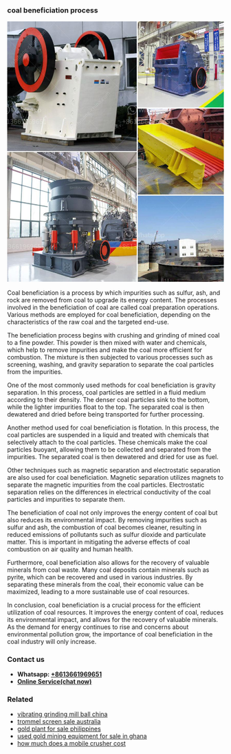 <h3>coal beneficiation process</h3><img src='1708499302.jpg' alt=''><p>Coal beneficiation is a process by which impurities such as sulfur, ash, and rock are removed from coal to upgrade its energy content. The processes involved in the beneficiation of coal are called coal preparation operations. Various methods are employed for coal beneficiation, depending on the characteristics of the raw coal and the targeted end-use.</p><p>The beneficiation process begins with crushing and grinding of mined coal to a fine powder. This powder is then mixed with water and chemicals, which help to remove impurities and make the coal more efficient for combustion. The mixture is then subjected to various processes such as screening, washing, and gravity separation to separate the coal particles from the impurities.</p><p>One of the most commonly used methods for coal beneficiation is gravity separation. In this process, coal particles are settled in a fluid medium according to their density. The denser coal particles sink to the bottom, while the lighter impurities float to the top. The separated coal is then dewatered and dried before being transported for further processing.</p><p>Another method used for coal beneficiation is flotation. In this process, the coal particles are suspended in a liquid and treated with chemicals that selectively attach to the coal particles. These chemicals make the coal particles buoyant, allowing them to be collected and separated from the impurities. The separated coal is then dewatered and dried for use as fuel.</p><p>Other techniques such as magnetic separation and electrostatic separation are also used for coal beneficiation. Magnetic separation utilizes magnets to separate the magnetic impurities from the coal particles. Electrostatic separation relies on the differences in electrical conductivity of the coal particles and impurities to separate them.</p><p>The beneficiation of coal not only improves the energy content of coal but also reduces its environmental impact. By removing impurities such as sulfur and ash, the combustion of coal becomes cleaner, resulting in reduced emissions of pollutants such as sulfur dioxide and particulate matter. This is important in mitigating the adverse effects of coal combustion on air quality and human health.</p><p>Furthermore, coal beneficiation also allows for the recovery of valuable minerals from coal waste. Many coal deposits contain minerals such as pyrite, which can be recovered and used in various industries. By separating these minerals from the coal, their economic value can be maximized, leading to a more sustainable use of coal resources.</p><p>In conclusion, coal beneficiation is a crucial process for the efficient utilization of coal resources. It improves the energy content of coal, reduces its environmental impact, and allows for the recovery of valuable minerals. As the demand for energy continues to rise and concerns about environmental pollution grow, the importance of coal beneficiation in the coal industry will only increase.</p><h3>Contact us</h3><ul><li><strong>Whatsapp:&nbsp;<a href="https://wa.me/8613661969651">+8613661969651</a></strong></li><li><a href="https://swt.shibang-china.com/?git&amp;zhl&amp;coal beneficiation process"><strong>Online Service(chat now)</strong></a></li></ul><h3>Related</h3><ul><li><a href='vibrating grinding mill ball china.md'>vibrating grinding mill ball china</a></li><li><a href='trommel screen sale australia.md'>trommel screen sale australia</a></li><li><a href='gold plant for sale philippines.md'>gold plant for sale philippines</a></li><li><a href='used gold mining equipment for sale in ghana.md'>used gold mining equipment for sale in ghana</a></li><li><a href='how much does a mobile crusher cost.md'>how much does a mobile crusher cost</a></li></ul>